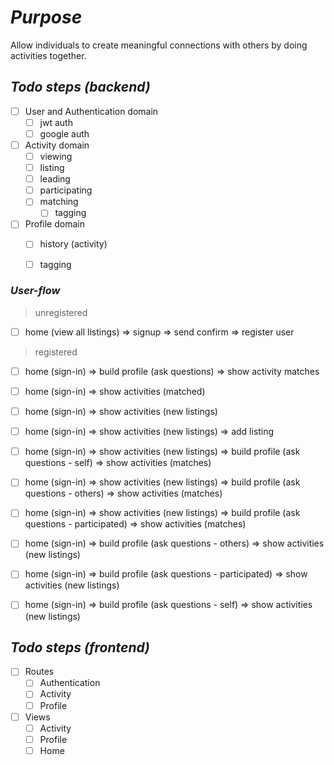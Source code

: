 # *Purpose*
Allow individuals to create meaningful connections with others by doing activities together.

## *Todo steps (backend)*

- [ ] User and Authentication domain
    - [ ] jwt auth
    - [ ] google auth
- [ ] Activity domain
    - [ ] viewing
    - [ ] listing
    - [ ] leading
    - [ ] participating
    - [ ] matching
        - [ ] tagging
- [ ] Profile domain
    - [ ] history (activity)
    - [ ] tagging

    
### *User-flow*

> unregistered
- [ ] home (view all listings) => signup => send confirm => register user

> registered
- [ ] home (sign-in) => build profile (ask questions) => show activity matches
- [ ] home (sign-in) => show activities (matched)
- [ ] home (sign-in) => show activities (new listings)
- [ ] home (sign-in) => show activities (new listings) => add listing
- [ ] home (sign-in) => show activities (new listings) => build profile (ask questions - self) => show activities (matches)
- [ ] home (sign-in) => show activities (new listings) => build profile (ask questions - others) => show activities (matches)
- [ ] home (sign-in) => show activities (new listings) => build profile (ask questions - participated) => show activities (matches)
- [ ] home (sign-in) => build profile (ask questions - others) => show activities (new listings)
- [ ] home (sign-in) => build profile (ask questions - participated) => show activities (new listings)
- [ ] home (sign-in) => build profile (ask questions - self) => show activities (new listings)


## *Todo steps (frontend)*

- [ ] Routes
    - [ ] Authentication
    - [  ] Activity
    - [ ] Profile
    
- [ ] Views
    - [ ] Activity
    - [ ] Profile
    - [ ] Home